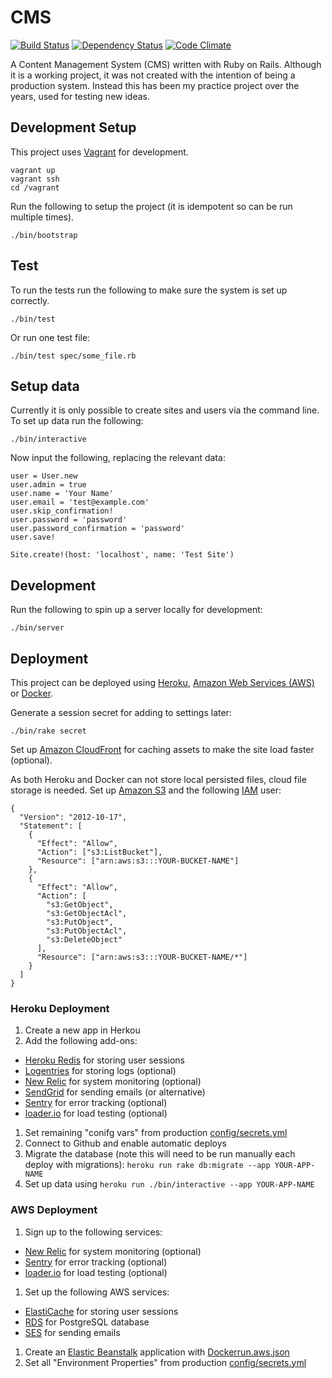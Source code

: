 # CMS

[![Build Status](https://travis-ci.org/obduk/cms.png?branch=master)](https://travis-ci.org/obduk/cms)
[![Dependency Status](https://gemnasium.com/obduk/cms.png)](https://gemnasium.com/obduk/cms)
[![Code Climate](https://codeclimate.com/github/obduk/cms.png)](https://codeclimate.com/github/obduk/cms)

A Content Management System (CMS) written with Ruby on Rails. Although it is a
working project, it was not created with the intention of being a production
system. Instead this has been my practice project over the years, used for
testing new ideas.

## Development Setup

This project uses [Vagrant](https://www.vagrantup.com/) for development.

    vagrant up
    vagrant ssh
    cd /vagrant

Run the following to setup the project (it is idempotent so can be run multiple
times).

    ./bin/bootstrap

## Test

To run the tests run the following to make sure the system is set up correctly.

    ./bin/test

Or run one test file:

    ./bin/test spec/some_file.rb

## Setup data

Currently it is only possible to create sites and users via the command line.
To set up data run the following:

    ./bin/interactive

Now input the following, replacing the relevant data:

    user = User.new
    user.admin = true
    user.name = 'Your Name'
    user.email = 'test@example.com'
    user.skip_confirmation!
    user.password = 'password'
    user.password_confirmation = 'password'
    user.save!

    Site.create!(host: 'localhost', name: 'Test Site')

## Development

Run the following to spin up a server locally for development:

    ./bin/server

## Deployment

This project can be deployed using [Heroku](https://www.heroku.com/),
[Amazon Web Services (AWS)](https://aws.amazon.com/) or
[Docker](https://www.docker.com/).

Generate a session secret for adding to settings later:

    ./bin/rake secret

Set up [Amazon CloudFront](https://aws.amazon.com/cloudfront/) for caching
assets to make the site load faster (optional).

As both Heroku and Docker can not store local persisted files, cloud file
storage is needed. Set up [Amazon S3](https://aws.amazon.com/s3/) and the
following [IAM](https://aws.amazon.com/iam/) user:

    {
      "Version": "2012-10-17",
      "Statement": [
        {
          "Effect": "Allow",
          "Action": ["s3:ListBucket"],
          "Resource": ["arn:aws:s3:::YOUR-BUCKET-NAME"]
        },
        {
          "Effect": "Allow",
          "Action": [
            "s3:GetObject",
            "s3:GetObjectAcl",
            "s3:PutObject",
            "s3:PutObjectAcl",
            "s3:DeleteObject"
          ],
          "Resource": ["arn:aws:s3:::YOUR-BUCKET-NAME/*"]
        }
      ]
    }

### Heroku Deployment

1. Create a new app in Herkou
1. Add the following add-ons:
  * [Heroku Redis](https://elements.heroku.com/addons/heroku-redis) for storing user sessions
  * [Logentries](https://elements.heroku.com/addons/logentries) for storing logs (optional)
  * [New Relic](https://elements.heroku.com/addons/newrelic) for system monitoring (optional)
  * [SendGrid](https://elements.heroku.com/addons/sendgrid) for sending emails (or alternative)
  * [Sentry](https://elements.heroku.com/addons/sentry) for error tracking (optional)
  * [loader.io](https://elements.heroku.com/addons/loaderio) for load testing (optional)
1. Set remaining "conifg vars" from production [config/secrets.yml](config/secrets.yml)
1. Connect to Github and enable automatic deploys
1. Migrate the database (note this will need to be run manually each deploy with migrations):
   `heroku run rake db:migrate --app YOUR-APP-NAME`
1. Set up data using `heroku run ./bin/interactive --app YOUR-APP-NAME`

### AWS Deployment

1. Sign up to the following services:
  * [New Relic](https://newrelic.com/) for system monitoring (optional)
  * [Sentry](https://www.getsentry.com/) for error tracking (optional)
  * [loader.io](https://loader.io/) for load testing (optional)
1. Set up the following AWS services:
  * [ElastiCache](https://aws.amazon.com/elasticache/) for storing user sessions
  * [RDS](https://aws.amazon.com/rds/) for PostgreSQL database
  * [SES](https://aws.amazon.com/ses/) for sending emails
1. Create an [Elastic Beanstalk](https://aws.amazon.com/elasticbeanstalk/) application with
   [Dockerrun.aws.json](Dockerrun.aws.json)
1. Set all "Environment Properties" from production [config/secrets.yml](config/secrets.yml)
